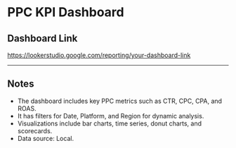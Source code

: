 # PPC KPI Dashboard

## Dashboard Link

https://lookerstudio.google.com/reporting/your-dashboard-link

---

## Notes
- The dashboard includes key PPC metrics such as CTR, CPC, CPA, and ROAS.
- It has filters for Date, Platform, and Region for dynamic analysis.
- Visualizations include bar charts, time series, donut charts, and scorecards.
- Data source: Local.
